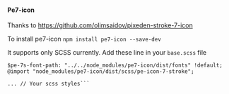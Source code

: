 #### Pe7-icon

Thanks to https://github.com/olimsaidov/pixeden-stroke-7-icon

To install pe7-icon
```npm install pe7-icon --save-dev```

It supports only SCSS currently. Add these line in your `base.scss` file
```code-scss
$pe-7s-font-path: "../../node_modules/pe7-icon/dist/fonts" !default;
@import "node_modules/pe7-icon/dist/scss/pe-icon-7-stroke";

... // Your scss styles```